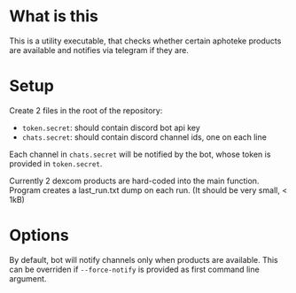 # What is this
This is a utility executable, that checks whether certain aphoteke products are available and notifies via telegram if they are.

# Setup
Create 2 files in the root of the repository: 
- `token.secret`: should contain discord bot api key
- `chats.secret`: should contain discord channel ids, one on each line

Each channel in `chats.secret` will be notified by the bot, whose token is provided in `token.secret`.

Currently 2 dexcom products are hard-coded into the main function.
Program creates a last_run.txt dump on each run. (It should be very small, < 1kB)

# Options
By default, bot will notify channels only when products are available. This can be overriden if `--force-notify` is provided as first command line argument.
